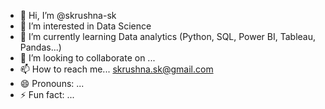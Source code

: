 - 👋 Hi, I’m @skrushna-sk
- 👀 I’m interested in Data Science
- 🌱 I’m currently learning Data analytics (Python, SQL, Power BI, Tableau, Pandas...)
- 💞️ I’m looking to collaborate on ...
- 📫 How to reach me... skrushna.sk@gmail.com
- 😄 Pronouns: ...
- ⚡ Fun fact: ...

<!---
skrushna-sk/skrushna-sk is a ✨ special ✨ repository because its `README.md` (this file) appears on your GitHub profile.
You can click the Preview link to take a look at your changes.
--->
